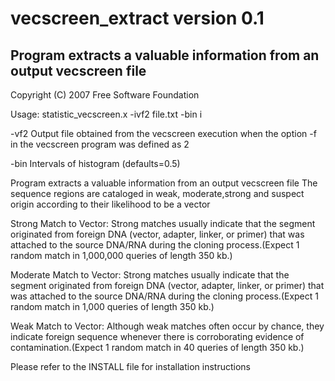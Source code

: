 # vecscreen_extract version 0.1

Program extracts a valuable information from an output vecscreen file
---------------------------------------------------------------------


Copyright (C) 2007 Free Software Foundation


Usage: statistic_vecscreen.x -ivf2 file.txt -bin i

-vf2 Output file obtained from the vecscreen execution when the option -f in the vecscreen
     program was defined as 2

-bin Intervals of histogram (defaults=0.5)

Program extracts a valuable information from an output vecscreen file
The sequence regions are cataloged in weak, moderate,strong and suspect origin according
to their likelihood to be a vector


Strong Match to Vector: Strong matches usually indicate that the segment originated from 
foreign DNA (vector, adapter, linker, or primer) that was attached to the source DNA/RNA 
during the cloning process.(Expect 1 random match in 1,000,000 queries of length 350 kb.)


Moderate Match to Vector: Strong matches usually indicate that the segment originated from 
foreign DNA (vector, adapter, linker, or primer) that was attached to the source DNA/RNA 
during the cloning process.(Expect 1 random match in 1,000 queries of length 350 kb.)


Weak Match to Vector: Although weak matches often occur by chance, they indicate foreign 
sequence whenever there is corroborating evidence of contamination.(Expect 1 random match 
in 40 queries of length 350 kb.)


Please refer to the INSTALL file for installation instructions
